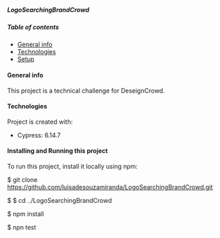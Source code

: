 ##### LogoSearchingBrandCrowd

##### Table of contents

- [General info](#general-info)
- [Technologies](#technologies)
- [Setup](#setup)

#### General info

This project is a technical challenge for DeseignCrowd.

#### Technologies

Project is created with:

- Cypress: 6.14.7

#### Installing and Running this project

To run this project, install it locally using npm:

$ git clone https://github.com/luisadesouzamiranda/LogoSearchingBrandCrowd.git

$ $ cd ../LogoSearchingBrandCrowd

$ npm install

$ npn test
